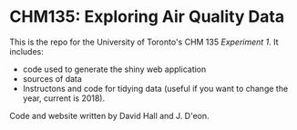 # CHM135: Exploring Air Quality Data 

This is the repo for the University of Toronto's CHM 135 *Experiment 1*. It includes:

- code used to generate the shiny web application
- sources of data 
- Instructons and code for tidying data (useful if you want to change the year, current is 2018). 

Code and website written by David Hall and J. D'eon. 